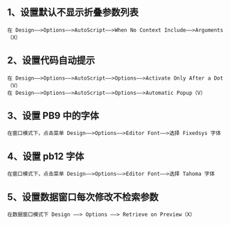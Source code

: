 ## 1、设置默认不显示折叠参数列表



```
在 Design——>Options——>AutoScript——>When No Context Include——>Arguments（X）
```



## 2、设置代码自动提示



```
在 Design——>Options——>AutoScript——>Options——>Activate Only After a Dot（V）
在 Design——>Options——>AutoScript——>Options——>Automatic Popup（V）
```



## 3、设置 PB9 中的字体



```
在窗口模式下，点击菜单 Design——>Options——>Editor Font——>选择 Fixedsys 字体
```



## 4、设置 pb12 字体



```
在窗口模式下，点击菜单 Design——>Options——>Editor Font——>选择 Tahoma 字体
```



## 5、设置数据窗口每次修改不检索参数



```
在数据窗口模式下 Design ——> Options ——> Retrieve on Preview（X）
```